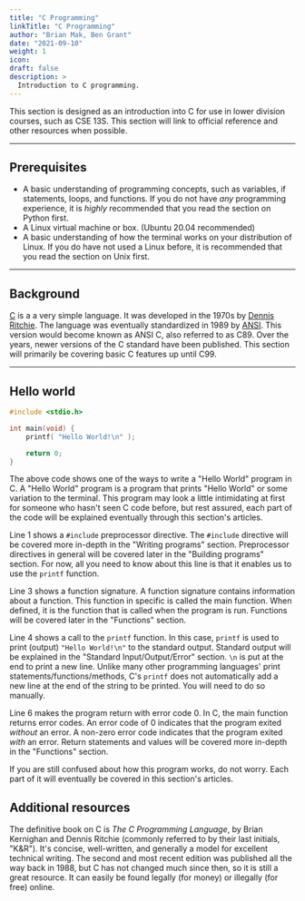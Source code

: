 ```yaml
---
title: "C Programming"
linkTitle: "C Programming"
author: "Brian Mak, Ben Grant"
date: "2021-09-10"
weight: 1
icon:
draft: false
description: >
  Introduction to C programming.
---
```


This section is designed as an introduction into C for use in lower division courses, such as CSE 13S. This section will link to official reference and other resources when possible.

---

## Prerequisites

- A basic understanding of programming concepts, such as variables, if statements, loops, and functions. If you do not have *any* programming experience, it is *highly* recommended that you read the section on Python first.
- A Linux virtual machine or box. (Ubuntu 20.04 recommended)
- A basic understanding of how the terminal works on your distribution of Linux. If you do have not used a Linux before, it is recommended that you read the section on Unix first.

---

## Background

[C](https://en.wikipedia.org/wiki/C_\(programming_language\)) is a a very simple language. It was developed in the 1970s by [Dennis Ritchie](https://en.wikipedia.org/wiki/Dennis_Ritchie). The language was eventually standardized in 1989 by [ANSI](https://en.wikipedia.org/wiki/American_National_Standards_Institute). This version would become known as ANSI C, also referred to as C89. Over the years, newer versions of the C standard have been published. This section will primarily be covering basic C features up until C99.

---

## Hello world

```c {linenos=table}
#include <stdio.h>

int main(void) {
    printf( "Hello World!\n" );

    return 0;
}
```

The above code shows one of the ways to write a "Hello World" program in C. A "Hello World" program is a program that prints "Hello World" or some variation to the terminal. This program may look a little intimidating at first for someone who hasn't seen C code before, but rest assured, each part of the code will be explained eventually through this section's articles.

Line 1 shows a ``#include`` preprocessor directive. The ``#include`` directive will be covered more in-depth in the "Writing programs" section. Preprocessor directives in general will be covered later in the "Building programs" section. For now, all you need to know about this line is that it enables us to use the ``printf`` function.

Line 3 shows a function signature. A function signature contains information about a function. This function in specific is called the main function. When defined, it is the function that is called when the program is run. Functions will be covered later in the "Functions" section.

Line 4 shows a call to the ``printf`` function. In this case, ``printf`` is used to print (output) ``"Hello World!\n"`` to the standard output. Standard output will be explained in the "Standard Input/Output/Error" section. ``\n`` is put at the end to print a new line. Unlike many other programming languages' print statements/functions/methods, C's ``printf`` does not automatically add a new line at the end of the string to be printed. You will need to do so manually.

Line 6 makes the program return with error code 0. In C, the main function returns error codes. An error code of 0 indicates that the program exited *without* an error. A non-zero error code indicates that the program exited *with* an error. Return statements and values will be covered more in-depth in the "Functions" section.

If you are still confused about how this program works, do not worry. Each part of it will eventually be covered in this section's articles.

## Additional resources

The definitive book on C is _The C Programming Language_, by Brian Kernighan and Dennis Ritchie (commonly referred to by their last initials, "K&R"). It's concise, well-written, and generally a model for excellent technical writing. The second and most recent edition was published all the way back in 1988, but C has not changed much since then, so it is still a great resource. It can easily be found legally (for money) or illegally (for free) online.
